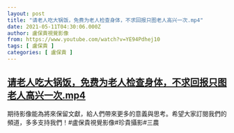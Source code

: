 ```yaml
---
layout: post
title: "请老人吃大锅饭，免费为老人检查身体，不求回报只图老人高兴一次.mp4"
date: 2021-05-11T04:30:06.000Z
author: 盧保貴視覺影像
from: https://www.youtube.com/watch?v=YE94Pdhej10
tags: [ 盧保貴 ]
categories: [ 盧保貴 ]
---
```

<!--1620707406000-->
[请老人吃大锅饭，免费为老人检查身体，不求回报只图老人高兴一次.mp4](https://www.youtube.com/watch?v=YE94Pdhej10)
------

<div>
期待影像能為將來保留文獻，給人們帶來更多的意義與思考。希望大家訂閱我們的頻道，多多支持我們！#盧保貴視覺影像#珍貴攝影#三農
</div>
